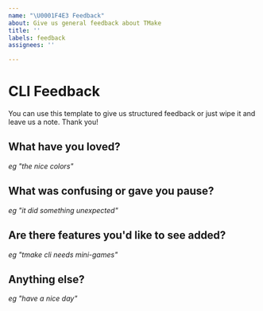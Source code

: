 ```yaml
---
name: "\U0001F4E3 Feedback"
about: Give us general feedback about TMake
title: ''
labels: feedback
assignees: ''

---
```


# CLI Feedback

You can use this template to give us structured feedback or just wipe it and leave us a note. Thank you!

## What have you loved?

_eg "the nice colors"_

## What was confusing or gave you pause?

_eg "it did something unexpected"_

## Are there features you'd like to see added?

_eg "tmake cli needs mini-games"_

## Anything else?

_eg "have a nice day"_

